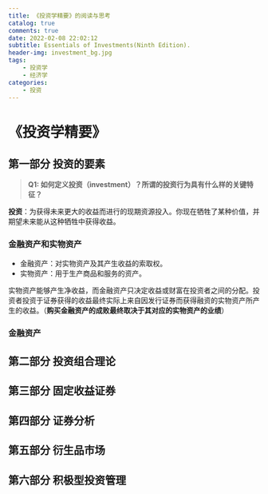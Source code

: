 ```yaml
---
title: 《投资学精要》的阅读与思考
catalog: true
comments: true
date: 2022-02-08 22:02:12
subtitle: Essentials of Investments(Ninth Edition).
header-img: investment_bg.jpg
tags:
    - 投资学
    - 经济学
categories:
    - 投资
---
```


# 《投资学精要》
## 第一部分 投资的要素

> **Q1: 如何定义投资（investment）？所谓的投资行为具有什么样的关键特征？**

**投资**：为获得未来更大的收益而进行的现期资源投入。你现在牺牲了某种价值，并期望未来能从这种牺牲中获得收益。

### 金融资产和实物资产

- 金融资产：对实物资产及其产生收益的索取权。
- 实物资产：用于生产商品和服务的资产。

实物资产能够产生净收益，而金融资产只决定收益或财富在投资者之间的分配。投资者投资于证券获得的收益最终实际上来自因发行证券而获得融资的实物资产所产生的收益。（**购买金融资产的成败最终取决于其对应的实物资产的业绩**）

### 金融资产



## 第二部分  投资组合理论

## 第三部分  固定收益证券

## 第四部分  证券分析

## 第五部分  衍生品市场

## 第六部分  积极型投资管理







